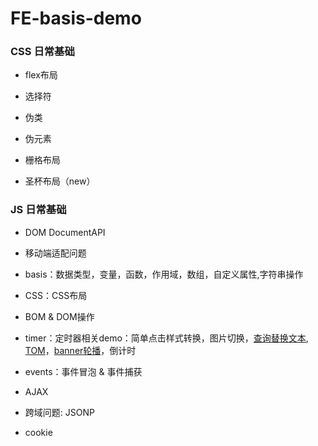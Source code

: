 # FE-basis-demo

### CSS 日常基础

- flex布局

- 选择符

- 伪类

- 伪元素

- 栅格布局

- 圣杯布局（new）



### JS 日常基础

- DOM DocumentAPI

- 移动端适配问题

- basis：数据类型，变量，函数，作用域，数组，自定义属性,字符串操作

- CSS：CSS布局

- BOM & DOM操作

- timer：定时器相关demo：简单点击样式转换，图片切换，[查询替换文本](http://htmlpreview.github.io/?https://github.com/KathyW666/JS_demo/blob/master/Array&String/search_replace.html), [TOM](http://htmlpreview.github.io/?https://github.com/KathyW666/JS_demo/blob/master/timer/class_7汤姆猫.html)，[banner轮播](http://htmlpreview.github.io/?https://github.com/KathyW666/JS_demo/blob/master/timer/class_6轮播图.html)，倒计时

- events：事件冒泡 & 事件捕获

- AJAX

- 跨域问题: JSONP

- cookie
